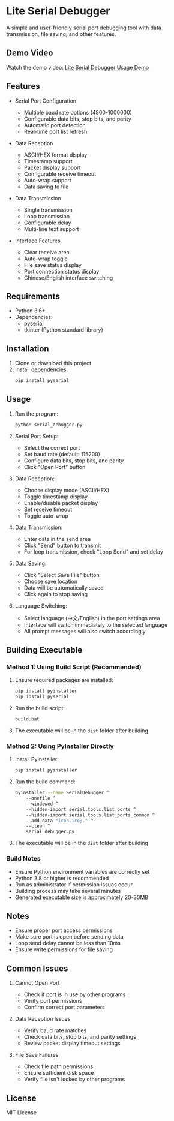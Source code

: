 # Lite Serial Debugger

A simple and user-friendly serial port debugging tool with data transmission, file saving, and other features.

## Demo Video

Watch the demo video: [Lite Serial Debugger Usage Demo](lite_serial_com_video.mp4)

## Features

- Serial Port Configuration
  - Multiple baud rate options (4800-1000000)
  - Configurable data bits, stop bits, and parity
  - Automatic port detection
  - Real-time port list refresh

- Data Reception
  - ASCII/HEX format display
  - Timestamp support
  - Packet display support
  - Configurable receive timeout
  - Auto-wrap support
  - Data saving to file

- Data Transmission
  - Single transmission
  - Loop transmission
  - Configurable delay
  - Multi-line text support

- Interface Features
  - Clear receive area
  - Auto-wrap toggle
  - File save status display
  - Port connection status display
  - Chinese/English interface switching

## Requirements

- Python 3.6+
- Dependencies:
  - pyserial
  - tkinter (Python standard library)

## Installation

1. Clone or download this project
2. Install dependencies:
   ```bash
   pip install pyserial
   ```

## Usage

1. Run the program:
   ```bash
   python serial_debugger.py
   ```

2. Serial Port Setup:
   - Select the correct port
   - Set baud rate (default: 115200)
   - Configure data bits, stop bits, and parity
   - Click "Open Port" button

3. Data Reception:
   - Choose display mode (ASCII/HEX)
   - Toggle timestamp display
   - Enable/disable packet display
   - Set receive timeout
   - Toggle auto-wrap

4. Data Transmission:
   - Enter data in the send area
   - Click "Send" button to transmit
   - For loop transmission, check "Loop Send" and set delay

5. Data Saving:
   - Click "Select Save File" button
   - Choose save location
   - Data will be automatically saved
   - Click again to stop saving

6. Language Switching:
   - Select language (中文/English) in the port settings area
   - Interface will switch immediately to the selected language
   - All prompt messages will also switch accordingly

## Building Executable

### Method 1: Using Build Script (Recommended)

1. Ensure required packages are installed:
   ```bash
   pip install pyinstaller
   pip install pyserial
   ```

2. Run the build script:
   ```bash
   build.bat
   ```

3. The executable will be in the `dist` folder after building

### Method 2: Using PyInstaller Directly

1. Install PyInstaller:
   ```bash
   pip install pyinstaller
   ```

2. Run the build command:
   ```bash
   pyinstaller --name SerialDebugger ^
       --onefile ^
       --windowed ^
       --hidden-import serial.tools.list_ports ^
       --hidden-import serial.tools.list_ports_common ^
       --add-data "icon.ico;." ^
       --clean ^
       serial_debugger.py
   ```

3. The executable will be in the `dist` folder after building

### Build Notes

- Ensure Python environment variables are correctly set
- Python 3.8 or higher is recommended
- Run as administrator if permission issues occur
- Building process may take several minutes
- Generated executable size is approximately 20-30MB

## Notes

- Ensure proper port access permissions
- Make sure port is open before sending data
- Loop send delay cannot be less than 10ms
- Ensure write permissions for file saving

## Common Issues

1. Cannot Open Port
   - Check if port is in use by other programs
   - Verify port permissions
   - Confirm correct port parameters

2. Data Reception Issues
   - Verify baud rate matches
   - Check data bits, stop bits, and parity settings
   - Review packet display timeout settings

3. File Save Failures
   - Check file path permissions
   - Ensure sufficient disk space
   - Verify file isn't locked by other programs

## License

MIT License 
